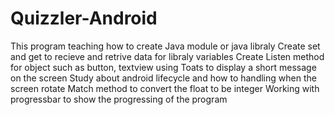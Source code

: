 # Quizzler-Android
This program teaching how to create Java module or java libraly
Create set and get to recieve and retrive data for libraly variables 
Create Listen method for object such as button, textview
using Toats to display a short message on the screen
Study about android lifecycle and how to handling when the screen rotate 
Match method to convert the float to be integer
Working with progressbar to show the progressing of the program 
